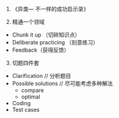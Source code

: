 1. 《异类— 不⼀样的成功启示录》

2. 精通一个领域

- Chunk it up （切碎知识点）
- Deliberate practicing （刻意练习）
- Feedback（获得反馈）

3. 切题四件套

- Clarification // 分析题目
- Possible solutions // 尽可能考虑多种解法
  - compare
  - optimal
- Coding
- Test cases
